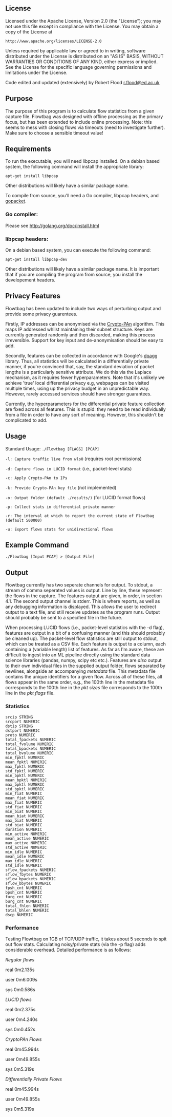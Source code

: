 ## License

Licensed under the Apache License, Version 2.0 (the "License");
you may not use this file except in compliance with the License.
You may obtain a copy of the License at

    http://www.apache.org/licenses/LICENSE-2.0

Unless required by applicable law or agreed to in writing, software
distributed under the License is distributed on an "AS IS" BASIS,
WITHOUT WARRANTIES OR CONDITIONS OF ANY KIND, either express or implied.
See the License for the specific language governing permissions and
limitations under the License.


Code edited and updated (extensively) by Robert Flood <r.flood@ed.ac.uk>

## Purpose

The purpose of this program is to calculate flow statistics from a given 
capture file. Flowtbag was designed with offline processing as the primary
focus, but has been extended to include online processing. Note: this seems
to mess with closing flows via timeouts (need to investigate further). Make sure to choose a sensible
timeout value!

## Requirements

To run the executable, you will need libpcap installed. On a debian based
system, the following command will install the appropriate library:

    apt-get install libpcap

Other distributions will likely have a similar package name.

To compile from source, you'll need a Go compiler, libpcap headers, and
[gopacket](https://pkg.go.dev/github.com/google/gopacket).

### Go compiler:

Please see http://golang.org/doc/install.html

### libpcap headers:

On a debian based system, you can execute the following command:

    apt-get install libpcap-dev

Other distributions will likely have a similar package name. It is
important that if you are compiling the program from source, you install
the developement headers.

## Privacy Features

Flowtbag has been updated to include two ways of perturbing output
and provide some privacy guarentees. 

Firstly, IP addresses can be anonymised via the 
[Crypto-PAn](https://en.wikipedia.org/wiki/Crypto-PAn) algorithm. 
This maps IP addressed whilst maintaining their subnet structure. 
Keys are currently generated randomly and then discarded, making this process irreversible.
Support for key input and de-anonymisation should be easy to add.

Secondly, features can be collected in accordance with
Google's [dpagg](https://pkg.go.dev/github.com/google/differential-privacy/go/dpagg?utm_source=godoc) library. Thus, all
statistics will be calculated in a differentially private manner, if
you're convinced that, say, the standard deviation of packet lengths
is a particularly sensitive attribute. We do this via the Laplace mechanism, as it requires fewer hyperparameters. Note that it's 
unlikely we achieve 'true' local differential privacy e.g, webpages can be visited multiple times, using up the privacy budget in an 
unpredictable way. However, rarely accessed services should have stronger guarantees.

Currently, the hyperparameters for the differential private feature
collection are fixed across all features. This is stupid: they 
need to be read individually from a file in order to have any sort
of meaning. However, this shouldn't be complicated to add.


## Usage

Standard Usage: `./Flowtbag [FLAGS] [PCAP]`

`-l: Capture traffic live from wlo0` (requires root permissions)

`-d: Capture flows in LUCID format` (i.e., packet-level stats)

`-c: Apply Crypto-PAn to IPs`

`-k: Provide Crypto-PAn key file` (not implemented)

`-o: Output folder (default ./results/)` (for LUCID format flows)

`-p: Collect stats in differential private manner`

`-r: The interval at which to report the current state of Flowtbag (default 500000)`

`-u: Export flows stats for unidirectional flows`

## Example Command

`./Flowtbag [Input PCAP] > [Output File]`

## Output

Flowtbag currently has two seperate channels for output. To stdout, a stream
of comma seperated values is output. Line by line, these represent the flows
in the capture. The features output are given, in order, in section 4.1. The
second output channel is stderr. This is where reports, as well as any
debugging information is displayed. This allows the user to redirect output
to a text file, and still receive updates as the program runs. Output should probably be sent to a specified file in the future.

When processing LUCID flows (i.e., packet-level statistics with the -d flag), features are output in a bit of a confusing manner (and this should probably be cleaned up). The packet-level flow statistics are still output to stdout, which can be treated as a CSV file. Each feature is output to a column, each containing a (variable length) list of features. As far as I'm aware, these are difficult to ingest into an ML pipeline directly using the standard data science libraries (pandas, numpy, scipy etc etc.). Features are *also* output to their own individual files in the supplied output folder, flows separated by newlines, alongside an accompanying *metadata* file. This metadata file contains the unique identifiers for a given flow. Across all of these files, all flows appear in the same order, e.g., the 100th line in the metadata file corresponds to the 100th line in the *pkt sizes* file corresponds to the 100th line in the *pkt flags* file.

### Statistics

    srcip STRING
    srcport NUMERIC
    dstip STRING
    dstport NUMERIC
    proto NUMERIC
    total_fpackets NUMERIC
    total_fvolume NUMERIC
    total_bpackets NUMERIC
    total_bvolume NUMERIC
    min_fpktl NUMERIC
    mean_fpktl NUMERIC
    max_fpktl NUMERIC
    std_fpktl NUMERIC
    min_bpktl NUMERIC
    mean_bpktl NUMERIC
    max_bpktl NUMERIC
    std_bpktl NUMERIC
    min_fiat NUMERIC
    mean_fiat NUMERIC
    max_fiat NUMERIC
    std_fiat NUMERIC
    min_biat NUMERIC
    mean_biat NUMERIC
    max_biat NUMERIC
    std_biat NUMERIC
    duration NUMERIC
    min_active NUMERIC
    mean_active NUMERIC
    max_active NUMERIC
    std_active NUMERIC
    min_idle NUMERIC
    mean_idle NUMERIC
    max_idle NUMERIC
    std_idle NUMERIC
    sflow_fpackets NUMERIC
    sflow_fbytes NUMERIC
    sflow_bpackets NUMERIC
    sflow_bbytes NUMERIC
    fpsh_cnt NUMERIC
    bpsh_cnt NUMERIC
    furg_cnt NUMERIC
    burg_cnt NUMERIC
    total_fhlen NUMERIC
    total_bhlen NUMERIC
    dscp NUMERIC

### Performance

Testing Flowtbag on 1GB of TCP/UDP traffic, it takes about 5 seconds to spit out flow stats. Calculating noisy/private stats (via the -p flag) adds considerable overhead. Detailed performance is as follows:

*Regular flows*

real	0m2.135s

user	0m6.009s

sys	0m0.586s

*LUCID flows*

real	0m2.375s

user	0m4.240s

sys	0m0.452s

*CryptoPAn Flows*

real	0m45.994s

user	0m49.855s

sys	0m5.319s

*Differentially Private Flows*

real	0m45.994s

user	0m49.855s

sys	0m5.319s

